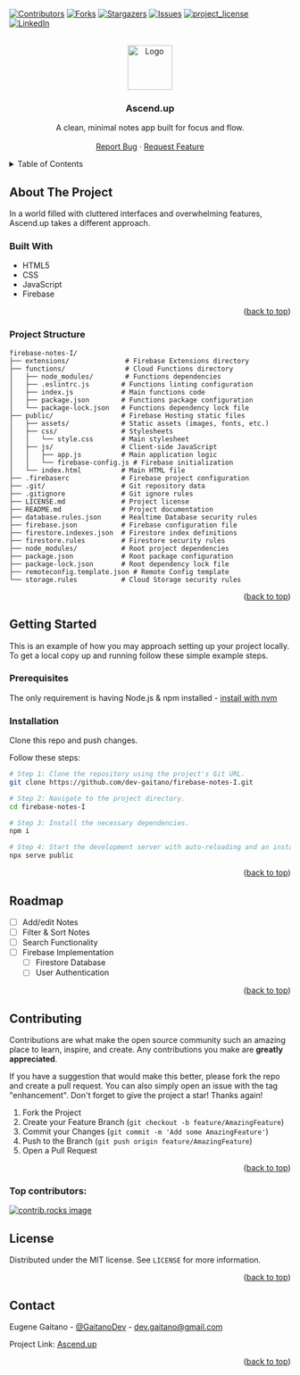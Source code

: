 <!-- Improved compatibility of back to top link: See: https://github.com/othneildrew/Best-README-Template/pull/73 -->
<a id="readme-top"></a>


<!-- PROJECT SHIELDS -->
<!--
*** I'm using markdown "reference style" links for readability.
*** Reference links are enclosed in brackets [ ] instead of parentheses ( ).
*** See the bottom of this document for the declaration of the reference variables
*** for contributors-url, forks-url, etc. This is an optional, concise syntax you may use.
*** https://www.markdownguide.org/basic-syntax/#reference-style-links
-->
[![Contributors][contributors-shield]][contributors-url]
[![Forks][forks-shield]][forks-url]
[![Stargazers][stars-shield]][stars-url]
[![Issues][issues-shield]][issues-url]
[![project_license][license-shield]][license-url]
[![LinkedIn][linkedin-shield]][linkedin-url]



<!-- PROJECT LOGO -->
<br />
<div align="center">
  <a href="https://github.com/dev-gaitano/firebase-notes-I">
    <img src="https://i.pinimg.com/736x/57/d8/4b/57d84b93155cdcdfdbd7cc611e3f0886.jpg" alt="Logo" width="80" height="80">
  </a>

<h3 align="center">Ascend.up</h3>

  <p align="center">
    A clean, minimal notes app built for focus and flow.
    <br />
    <br />
    <a href="https://github.com/dev-gaitano/firebase-notes-I /issues/new?labels=bug&template=bug-report---.md">Report Bug</a>
    &middot;
    <a href="https://github.com/dev-gaitano/firebase-notes-I/issues/new?labels=enhancement&template=feature-request---.md">Request Feature</a>
  </p>
</div>



<!-- TABLE OF CONTENTS -->
<details>
  <summary>Table of Contents</summary>
  <ol>
    <li>
      <a href="#about-the-project">About The Project</a>
      <ul>
        <li><a href="#built-with">Built With</a></li>
        <li><a href="project-structure">Project Structure</a></li>
      </ul>
    </li>
    <li>
      <a href="#getting-started">Getting Started</a>
      <ul>
        <li><a href="#prerequisites">Prerequisites</a></li>
        <li><a href="#installation">Installation</a></li>
      </ul>
    </li>
    <li><a href="#roadmap">Roadmap</a></li>
    <li><a href="#contributing">Contributing</a></li>
    <li><a href="#license">License</a></li>
    <li><a href="#contact">Contact</a></li>
  </ol>
</details>



<!-- ABOUT THE PROJECT -->
## About The Project

<!-- [![Product Name Screen Shot][product-screenshot]](https://example.com) -->


In a world filled with cluttered interfaces and overwhelming features, Ascend.up takes a different approach.



### Built With

* HTML5
* CSS
* JavaScript
* Firebase

<p align="right">(<a href="#readme-top">back to top</a>)</p>



### Project Structure

```
firebase-notes-I/
├── extensions/              # Firebase Extensions directory
├── functions/               # Cloud Functions directory
│   ├── node_modules/        # Functions dependencies
│   ├── .eslintrc.js        # Functions linting configuration
│   ├── index.js            # Main functions code
│   ├── package.json        # Functions package configuration
│   └── package-lock.json   # Functions dependency lock file
├── public/                 # Firebase Hosting static files
│   ├── assets/             # Static assets (images, fonts, etc.)
│   ├── css/                # Stylesheets
│   │   └── style.css       # Main stylesheet
│   ├── js/                 # Client-side JavaScript
│   │   ├── app.js          # Main application logic
│   │   └── firebase-config.js # Firebase initialization
│   └── index.html          # Main HTML file
├── .firebaserc             # Firebase project configuration
├── .git/                   # Git repository data
├── .gitignore              # Git ignore rules
├── LICENSE.md              # Project license
├── README.md               # Project documentation
├── database.rules.json     # Realtime Database security rules
├── firebase.json           # Firebase configuration file
├── firestore.indexes.json  # Firestore index definitions
├── firestore.rules         # Firestore security rules
├── node_modules/           # Root project dependencies
├── package.json            # Root package configuration
├── package-lock.json       # Root dependency lock file
├── remoteconfig.template.json # Remote Config template
└── storage.rules           # Cloud Storage security rules
```

<p align="right">(<a href="#readme-top">back to top</a>)</p>



<!-- GETTING STARTED -->
## Getting Started

This is an example of how you may approach setting up your project locally.
To get a local copy up and running follow these simple example steps.

### Prerequisites

The only requirement is having Node.js & npm installed - [install with nvm](https://github.com/nvm-sh/nvm#installing-and-updating)

### Installation

Clone this repo and push changes. 

Follow these steps:

```sh
# Step 1: Clone the repository using the project's Git URL.
git clone https://github.com/dev-gaitano/firebase-notes-I.git

# Step 2: Navigate to the project directory.
cd firebase-notes-I

# Step 3: Install the necessary dependencies.
npm i

# Step 4: Start the development server with auto-reloading and an instant preview.
npx serve public
```

<p align="right">(<a href="#readme-top">back to top</a>)</p>



<!-- ROADMAP -->
## Roadmap

- [ ] Add/edit Notes
- [ ] Filter & Sort Notes
- [ ] Search Functionality
- [ ] Firebase Implementation
    - [ ] Firestore Database
    - [ ] User Authentication

<p align="right">(<a href="#readme-top">back to top</a>)</p>



<!-- CONTRIBUTING -->
## Contributing

Contributions are what make the open source community such an amazing place to learn, inspire, and create. Any contributions you make are **greatly appreciated**.

If you have a suggestion that would make this better, please fork the repo and create a pull request. You can also simply open an issue with the tag "enhancement".
Don't forget to give the project a star! Thanks again!

1. Fork the Project
2. Create your Feature Branch (`git checkout -b feature/AmazingFeature`)
3. Commit your Changes (`git commit -m 'Add some AmazingFeature'`)
4. Push to the Branch (`git push origin feature/AmazingFeature`)
5. Open a Pull Request

<p align="right">(<a href="#readme-top">back to top</a>)</p>

### Top contributors:

<a href="https://github.com/dev-gaitano/firebase-notes-I/graphs/contributors">
  <img src="https://contrib.rocks/image?repo=dev-gaitano/firebase-notes-I" alt="contrib.rocks image" />
</a>



<!-- LICENSE -->
## License

Distributed under the MIT license. See `LICENSE` for more information.

<p align="right">(<a href="#readme-top">back to top</a>)</p>



<!-- CONTACT -->
## Contact

Eugene Gaitano - [@GaitanoDev](https://x.com/GaitanoDev) - dev.gaitano@gmail.com

Project Link:
[Ascend.up](https://ascendup.netlify.app/)

<p align="right">(<a href="#readme-top">back to top</a>)</p>



<!-- MARKDOWN LINKS & IMAGES -->
<!-- https://www.markdownguide.org/basic-syntax/#reference-style-links -->
[contributors-shield]: https://img.shields.io/github/contributors/dev-gaitano/firebase-notes-I.svg?style=for-the-badge
[contributors-url]: https://github.com/dev-gaitano/firebase-notes-I/graphs/contributors
[forks-shield]: https://img.shields.io/github/forks/dev-gaitano/firebase-notes-I.svg?style=for-the-badge
[forks-url]: https://github.com/dev-gaitano/firebase-notes-I/network/members
[stars-shield]: https://img.shields.io/github/stars/dev-gaitano/firebase-notes-I.svg?style=for-the-badge
[stars-url]: https://github.com/dev-gaitano/firebase-notes-I/stargazers
[issues-shield]: https://img.shields.io/github/issues/dev-gaitano/firebase-notes-I.svg?style=for-the-badge
[issues-url]: https://github.com/dev-gaitano/firebase-notes-I/issues
[license-shield]: https://img.shields.io/github/license/dev-gaitano/firebase-notes-I.svg?style=for-the-badge
[license-url]: https://github.com/dev-gaitano/firebase-notes-I/blob/master/LICENSE
[linkedin-shield]: https://img.shields.io/badge/-LinkedIn-black.svg?style=for-the-badge&logo=linkedin&colorB=555
[linkedin-url]: https://www.linkedin.com/in/eugene-gaitano
[product-screenshot]: images/screenshot.png
[Next.js]: https://img.shields.io/badge/next.js-000000?style=for-the-badge&logo=nextdotjs&logoColor=white
[Next-url]: https://nextjs.org/
[React.js]: https://img.shields.io/badge/React-20232A?style=for-the-badge&logo=react&logoColor=61DAFB
[React-url]: https://reactjs.org/


